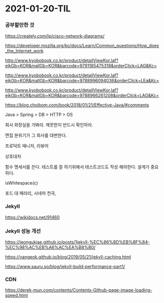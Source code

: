 # 2021-01-20-TIL

### 공부할만한 것

https://creately.com/lp/cisco-network-diagrams/

https://developer.mozilla.org/ko/docs/Learn/Common_questions/How_does_the_Internet_work

http://www.kyobobook.co.kr/product/detailViewKor.laf?ejkGb=KOR&mallGb=KOR&barcode=9791185475318&orderClick=LAG&Kc=

http://www.kyobobook.co.kr/product/detailViewKor.laf?ejkGb=KOR&mallGb=KOR&barcode=9788996094036&orderClick=LEa&Kc=

http://www.kyobobook.co.kr/product/detailViewKor.laf?ejkGb=KOR&mallGb=KOR&barcode=9788966261208&orderClick=LAG&Kc=

https://blog.choibom.com/book/2018/01/21/Effective-Java/#comments

Java > Spring > DB > HTTP > OS

회사 화장실을 가봐라. 깨끗한지 반드시 확인하라.

면접 분위기가 그 회사를 대변한다.

프로덕트 매니저, 리뷰어

상호대차

함수 명세서를 쓴다. 테스트를 잘 하기위해서 테스트코드도 작성 해야한다. 설계가 중요하다.

isWhitespace(c)



포드 대 페라리, 시네마 천국, 

### Jekyll

https://wikidocs.net/91460

### Jekyll 성능 개선

https://jeongukjae.github.io/posts/1jekyll-%EC%86%8D%EB%8F%84-%EC%98%AC%EB%A6%AC%EA%B8%B0/

https://yangeok.github.io/blog/2019/05/21/jekyll-caching.html

https://www.sauru.so/blog/jekyll-build-performance-part1/

### CDN

https://derek-mun.com/contents/Contents-Github-page-image-loading-speed.html

